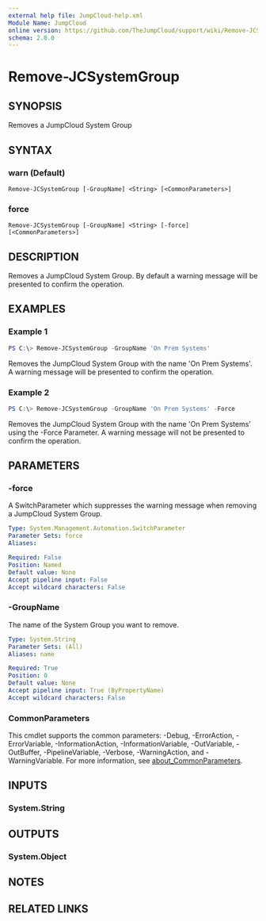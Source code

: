 ```yaml
---
external help file: JumpCloud-help.xml
Module Name: JumpCloud
online version: https://github.com/TheJumpCloud/support/wiki/Remove-JCSystemGroup
schema: 2.0.0
---
```


# Remove-JCSystemGroup

## SYNOPSIS
Removes a JumpCloud System Group

## SYNTAX

### warn (Default)
```
Remove-JCSystemGroup [-GroupName] <String> [<CommonParameters>]
```

### force
```
Remove-JCSystemGroup [-GroupName] <String> [-force] [<CommonParameters>]
```

## DESCRIPTION
Removes a JumpCloud System Group. By default a warning message will be presented to confirm the operation.

## EXAMPLES

### Example 1
```powershell
PS C:\> Remove-JCSystemGroup -GroupName 'On Prem Systems'
```

Removes the JumpCloud System Group with the name 'On Prem Systems'. A warning message will be presented to confirm the operation.

### Example 2
```powershell
PS C:\> Remove-JCSystemGroup -GroupName 'On Prem Systems' -Force
```

Removes the JumpCloud System Group with the name 'On Prem Systems' using the -Force Parameter. A warning message will not be presented to confirm the operation.

## PARAMETERS

### -force
A SwitchParameter which suppresses the warning message when removing a JumpCloud System Group.

```yaml
Type: System.Management.Automation.SwitchParameter
Parameter Sets: force
Aliases:

Required: False
Position: Named
Default value: None
Accept pipeline input: False
Accept wildcard characters: False
```

### -GroupName
The name of the System Group you want to remove.

```yaml
Type: System.String
Parameter Sets: (All)
Aliases: name

Required: True
Position: 0
Default value: None
Accept pipeline input: True (ByPropertyName)
Accept wildcard characters: False
```

### CommonParameters
This cmdlet supports the common parameters: -Debug, -ErrorAction, -ErrorVariable, -InformationAction, -InformationVariable, -OutVariable, -OutBuffer, -PipelineVariable, -Verbose, -WarningAction, and -WarningVariable. For more information, see [about_CommonParameters](http://go.microsoft.com/fwlink/?LinkID=113216).

## INPUTS

### System.String

## OUTPUTS

### System.Object
## NOTES

## RELATED LINKS

